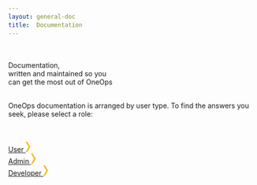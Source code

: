 ```yaml
---
layout: general-doc
title:  Documentation
---
```


<!--HERO CONTAINER-->
<div class="documentation-hero-unit">
  <div class="hero-info hero-headline-one">
    <br>
    <br>
    <div class="yellow">Documentation,</div>
    <div class="white">written and maintained so you</div>
    <div class="white">can get the most out of OneOps</div>
  </div>
  <div class="hero-overlay-darker"></div>
</div>
<br>

OneOps documentation is arranged by user type. To find the answers you seek, please select a role:

<br>
<br>
<div class="container ti-container">
  <a href="/user/overview/index.html" class="oo-documentation-links">
    <div class="col-md-3 document-bf-item">
      <div class="ti-image">
          <i class="icon-noun_69721_cc oo-content-icons icons-blue"></i>
      </div>
      <div class="headline-two blue">
          User
          <img class="ti-img-chev" src="/assets/img/try-it/chev-right.png" />
      </div>
    </div>
  </a>

  <a href="/admin/overview/index.html" class="oo-documentation-links">
    <div class="col-md-3 document-bf-item">
      <div class="ti-image">
        <i class="icon-noun_69699_cc oo-content-icons icons-blue"></i>
      </div>
      <div class="headline-two blue">
        Admin
        <img class="ti-img-chev" src="/assets/img/try-it/chev-right.png" />
      </div>
    </div>
  </a>

  <a href="/developer/overview/index.html" class="oo-documentation-links">
    <div class="col-md-3 document-bf-item">
      <div class="ti-image">
        <i class="icon-noun_69709_cc oo-content-icons icons-blue"></i>
      </div>
      <div class="headline-two blue">
        Developer
        <img class="ti-img-chev" src="/assets/img/try-it/chev-right.png" />
      </div>
    </div>
  </a>
</div>

